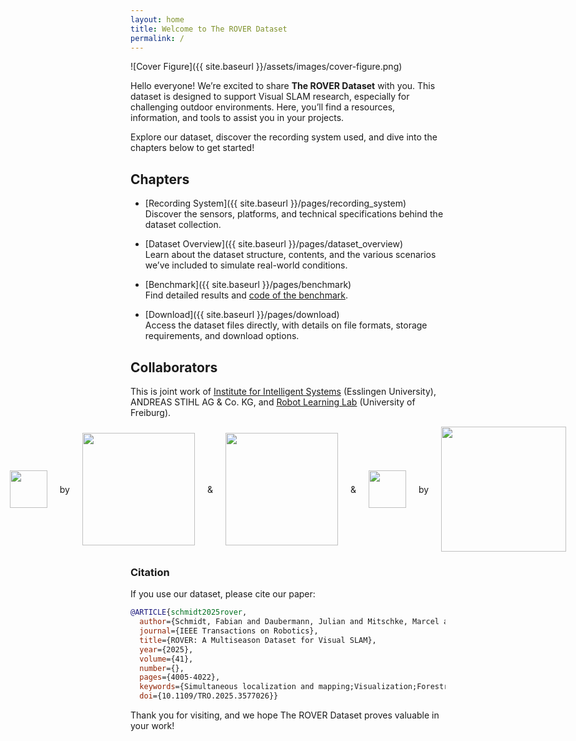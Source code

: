 ```yaml
---
layout: home
title: Welcome to The ROVER Dataset
permalink: /
---
```


![Cover Figure]({{ site.baseurl }}/assets/images/cover-figure.png)

Hello everyone! We’re excited to share **The ROVER Dataset** with you. This dataset is designed to support Visual SLAM research, especially for challenging outdoor environments. Here, you’ll find a resources, information, and tools to assist you in your projects.

Explore our dataset, discover the recording system used, and dive into the chapters below to get started!

## Chapters
- [Recording System]({{ site.baseurl }}/pages/recording_system)  
  Discover the sensors, platforms, and technical specifications behind the dataset collection.

- [Dataset Overview]({{ site.baseurl }}/pages/dataset_overview)  
  Learn about the dataset structure, contents, and the various scenarios we’ve included to simulate real-world conditions.

- [Benchmark]({{ site.baseurl }}/pages/benchmark)  
  Find detailed results and [code of the benchmark](https://github.com/iis-esslingen/rover_benchmark).

- [Download]({{ site.baseurl }}/pages/download)  
  Access the dataset files directly, with details on file formats, storage requirements, and download options.


## Collaborators
This is joint work of [Institute for Intelligent Systems](https://www.hs-esslingen.de/en/research/projects/research-institutes-groups/iis-institute-for-intelligent-systems) (Esslingen University), ANDREAS STIHL AG & Co. KG, and [Robot Learning Lab](https://rl.uni-freiburg.de/) (University of Freiburg).

<div style="display: flex; justify-content: center; align-items: center; gap: 20px;">
  <img src="{{ site.baseurl }}/assets/images/iis_logo_full_bitmap.jpg" height="60"> by 
  <img src="{{ site.baseurl }}/assets/images/esslingen_university.png" width="180"> &
  <img src="{{ site.baseurl }}/assets/images/stihl.png" width="180"> &
  <img src="{{ site.baseurl }}/assets/images/rl_freiburg.png" height="60"> by 
  <img src="{{ site.baseurl }}/assets/images/uni_freiburg.jpg" width="200">
</div>

### Citation
If you use our dataset, please cite our paper:
```bibtex
@ARTICLE{schmidt2025rover,
  author={Schmidt, Fabian and Daubermann, Julian and Mitschke, Marcel and Blessing, Constantin and Meyer, Stephan and Enzweiler, Markus and Valada, Abhinav},
  journal={IEEE Transactions on Robotics}, 
  title={ROVER: A Multiseason Dataset for Visual SLAM}, 
  year={2025},
  volume={41},
  number={},
  pages={4005-4022},
  keywords={Simultaneous localization and mapping;Visualization;Forestry;Robots;Lighting;Global navigation satellite system;Benchmark testing;Location awareness;Automobiles;Hands;Benchmark;datasets;simultaneous localization and mapping (SLAM);visual SLAM},
  doi={10.1109/TRO.2025.3577026}}

```

Thank you for visiting, and we hope The ROVER Dataset proves valuable in your work!
